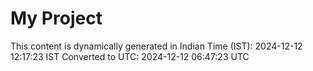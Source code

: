 # My Project

This content is dynamically generated in Indian Time (IST): 2024-12-12 12:17:23 IST
Converted to UTC: 2024-12-12 06:47:23 UTC
